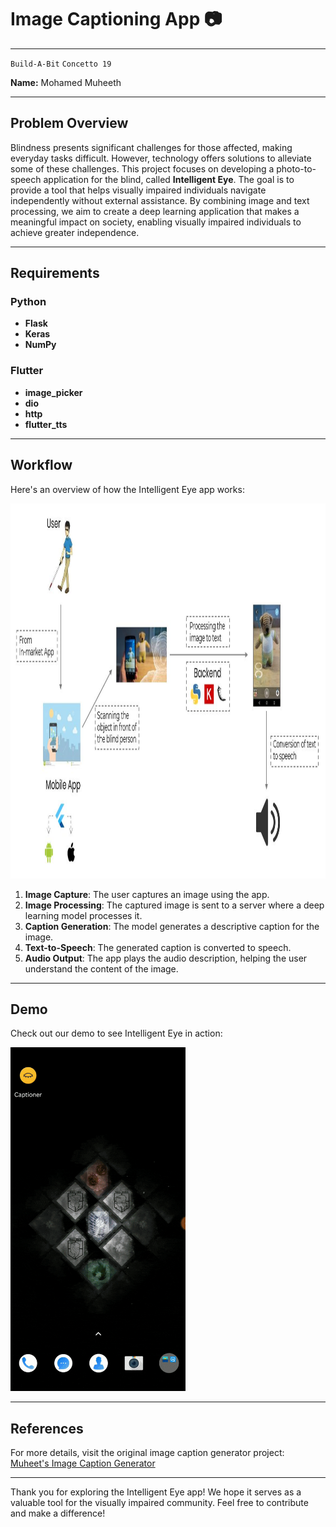 # Image Captioning App 📷

---

`Build-A-Bit` `Concetto 19`

**Name:** Mohamed Muheeth

---

## Problem Overview

Blindness presents significant challenges for those affected, making everyday tasks difficult. However, technology offers solutions to alleviate some of these challenges. This project focuses on developing a photo-to-speech application for the blind, called **Intelligent Eye**. The goal is to provide a tool that helps visually impaired individuals navigate independently without external assistance. By combining image and text processing, we aim to create a deep learning application that makes a meaningful impact on society, enabling visually impaired individuals to achieve greater independence.

---

## Requirements

### Python
- **Flask**
- **Keras**
- **NumPy**

### Flutter
- **image_picker**
- **dio**
- **http**
- **flutter_tts**

---

## Workflow

Here's an overview of how the Intelligent Eye app works:

<img src="https://github.com/HeliosX7/caption-generator-app/blob/master/images/workflow.JPG" height="600">

1. **Image Capture**: The user captures an image using the app.
2. **Image Processing**: The captured image is sent to a server where a deep learning model processes it.
3. **Caption Generation**: The model generates a descriptive caption for the image.
4. **Text-to-Speech**: The generated caption is converted to speech.
5. **Audio Output**: The app plays the audio description, helping the user understand the content of the image.

---

## Demo

Check out our demo to see Intelligent Eye in action:

<img src="https://github.com/HeliosX7/caption-generator-app/blob/master/images/demo.gif" width="280" height="550">

---

## References

For more details, visit the original image caption generator project: [Muheet's Image Caption Generator](https://github.com/muheet-m1/image-caption-generator.git)

---

Thank you for exploring the Intelligent Eye app! We hope it serves as a valuable tool for the visually impaired community. Feel free to contribute and make a difference!
